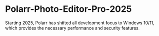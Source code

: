 # Polarr-Photo-Editor-Pro-2025
Starting 2025, Polarr has shifted all development focus to Windows 10/11, which provides the necessary performance and security features.

